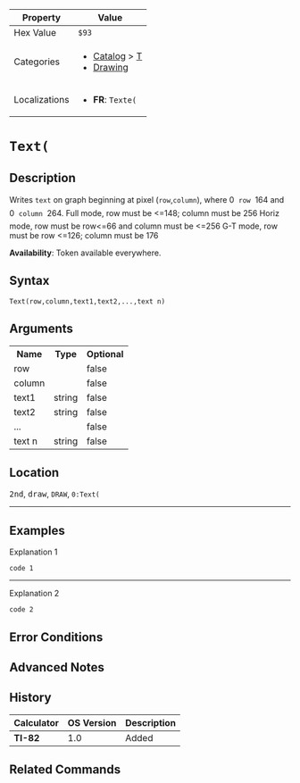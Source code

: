 | Property      | Value |
|---------------|-------|
| Hex Value     | `$93`|
| Categories    | <ul><li>[Catalog](<../categories/Catalog.md>) > [T](<../categories/Catalog.md#T>)</li><li>[Drawing](<../categories/Drawing.md>)</li></ul> |
| Localizations | <ul><li><b>FR</b>: `Texte(`</li></ul> |

# `Text(`

## Description
Writes `text` on graph beginning at pixel (`row`,`column`), where 0  `row`  164 and 0  `column`  264.
Full mode, row must be <=148; column must be 256
Horiz mode, row must be row<=66 and column must be <=256
G-T mode, row must be row <=126; column must be 176


<b>Availability</b>: Token available everywhere.

## Syntax
`Text(row,column,text1,text2,...,text n)`

## Arguments
<table>
<tr><th>Name</th><th>Type</th><th>Optional</th></tr>

<tr><td>row</td><td></td><td>false</td></tr>

<tr><td>column</td><td></td><td>false</td></tr>

<tr><td>text1</td><td>string</td><td>false</td></tr>

<tr><td>text2</td><td>string</td><td>false</td></tr>

<tr><td>...</td><td></td><td>false</td></tr>

<tr><td>text n</td><td>string</td><td>false</td></tr>

</table>

## Location
<kbd>2nd</kbd>, <kbd>draw</kbd>, `DRAW`, `0:Text(`
<hr>

## Examples

Explanation 1
```ti-basic
code 1
```
---
Explanation 2
```ti-basic
code 2
```

## Error Conditions


## Advanced Notes


## History
| Calculator | OS Version | Description |
|------------|------------|-------------|
| <b>TI-82</b> | 1.0 | Added

## Related Commands

    